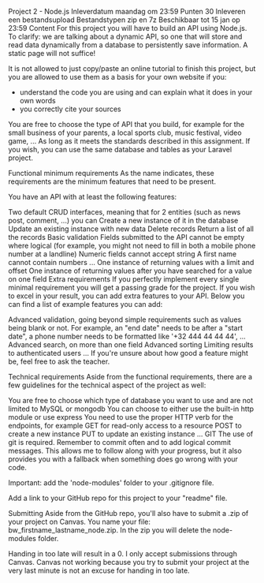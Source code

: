 Project 2 - Node.js
Inleverdatum maandag om 23:59 Punten 30 Inleveren een bestandsupload Bestandstypen zip en 7z Beschikbaar tot 15 jan op 23:59
Content
For this project you will have to build an API using Node.js. To clarify: we are talking about a dynamic API, so one that will store and read data dynamically from a database to persistently save information. A static page will not suffice!

It is not allowed to just copy/paste an online tutorial to finish this project, but you are allowed to use them as a basis for your own website if you:
- understand the code you are using and can explain what it does in your own words
- you correctly cite your sources

 

You are free to choose the type of API that you build, for example for the small business of your parents, a local sports club, music festival, video game, ... As long as it meets the standards described in this assignment. If you wish, you can use the same database and tables as your Laravel project.

Functional minimum requirements
As the name indicates, these requirements are the minimum features that need to be present.

You have an API with at least the following features:

Two default CRUD interfaces, meaning that for 2 entities (such as news post, comment, ...) you can
Create a new instance of it in the database
Update an existing instance with new data
Delete records
Return a list of all the records
Basic validation
Fields submitted to the API cannot be empty where logical (for example, you might not need to fill in both a mobile phone number at a landline)
Numeric fields cannot accept string
A first name cannot contain numbers
... 
One instance of returning values with a limit and offset
One instance of returning values after you have searched for a value on one field
Extra requirements
If you perfectly implement every single minimal requirement you will get a passing grade for the project. If you wish to excel in your result, you can add extra features to your API. Below you can find a list of example features you can add:

Advanced validation, going beyond simple requirements such as values being blank or not. For example, an "end date" needs to be after a "start date", a phone number needs to be formatted like '+32 444 44 44 44', ...
Advanced search, on more than one field
Advanced sorting
Limiting results to authenticated users
...
If you're unsure about how good a feature might be, feel free to ask the teacher.

Technical requirements
Aside from the functional requirements, there are a few guidelines for the technical aspect of the project as well:

You are free to choose which type of database you want to use and are not limited to MySQL or mongodb
You can choose to either use the built-in http module or use express
You need to use the proper HTTP verb for the endpoints, for example
GET for read-only access to a resource
POST to create a new instance
PUT to update an existing instance
...
GIT
The use of git is required. Remember to commit often and to add logical commit messages. This allows me to follow along with your progress, but it also provides you with a fallback when something does go wrong with your code.

Important: add the 'node-modules' folder to your .gitignore file.

Add a link to your GitHub repo for this project to your "readme" file.

Submitting
Aside from the GitHub repo, you'll also have to submit a .zip of your project on Canvas. You name your file: bw_firstname_lastname_node.zip. In the zip you will delete the node-modules folder. 

Handing in too late will result in a 0. I only accept submissions through Canvas. Canvas not working because you try to submit your project at the very last minute is not an excuse for handing in too late.